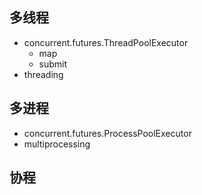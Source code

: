 ## 多线程
- concurrent.futures.ThreadPoolExecutor
    - map
    - submit
- threading

## 多进程
- concurrent.futures.ProcessPoolExecutor
- multiprocessing

## 协程


